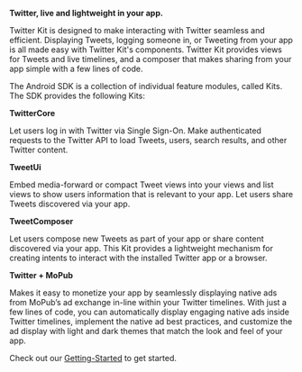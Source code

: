 **Twitter, live and lightweight in your app.**

Twitter Kit is designed to make interacting with Twitter seamless and efficient. Displaying Tweets, logging someone in, or Tweeting from your app is all made easy with Twitter Kit's components. Twitter Kit provides views for Tweets and live timelines, and a composer that makes sharing from your app simple with a few lines of code.

The Android SDK is a collection of individual feature modules, called Kits. The SDK provides the following Kits:

**TwitterCore**

Let users log in with Twitter via Single Sign-On. Make authenticated requests to the Twitter API to load Tweets, users, search results, and other Twitter content.

**TweetUi**

Embed media-forward or compact Tweet views into your views and list views to show users information that is relevant to your app. Let users share Tweets discovered via your app.

**TweetComposer**

Let users compose new Tweets as part of your app or share content discovered via your app. This Kit provides a lightweight mechanism for creating intents to interact with the installed Twitter app or a browser.

**Twitter + MoPub**

Makes it easy to monetize your app by seamlessly displaying native ads from MoPub’s ad exchange in-line within your Twitter timelines. With just a few lines of code, you can automatically display engaging native ads inside Twitter timelines, implement the native ad best practices, and customize the ad display with light and dark themes that match the look and feel of your app.

Check out our [Getting-Started](./Getting-Started.html) to get started.
